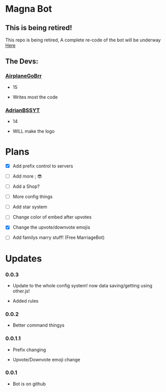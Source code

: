 # Magna Bot

## This is being retired!

This repo is being retired, A complete re-code of the bot will be underway [Here](https://github.com/AirplaneGobrr-Trash/Magna-bot)

## The Devs:

### [AirplaneGoBrr](https://github.com/AirplaneGoBrr)

- 15

- Writes most the code

### [AdrianBSSYT](https://github.com/AdrianBSSYT)

- 14

- WILL make the logo


# Plans

- [x] Add prefix control to servers

- [ ] Add more ; 😎

- [ ] Add a Shop?

- [ ] More config things

- [ ] Add star system

- [ ] Change color of embed after upvotes

- [x] Change the upvote/downvote emojis

- [ ] Add familys marry stuff! (Free MarriageBot)


# Updates

### 0.0.3

- Update to the whole config system! now data saving/getting using other.js!

- Added rules

### 0.0.2

- Better command thingys

### 0.0.1.1

- Prefix changing

- Upvote/Downvote emoji change

### 0.0.1

- Bot is on github
